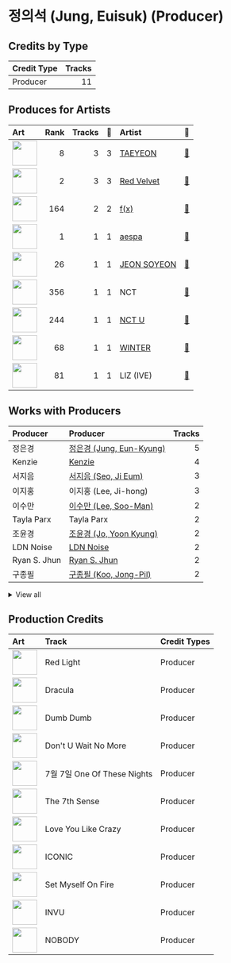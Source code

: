 # 정의석 (Jung, Euisuk) (Producer)

## Credits by Type

| Credit Type | Tracks |
|:---|---:|
| Producer | 11 |

## Produces for Artists

| Art | Rank | Tracks | 💚 | Artist | 🔗 |
|:---|---:|---:|---:|:---|:---|
| <img src="https://i.scdn.co/image/ab6761610000e5eb5e97e9ea9133fbfa41e27498" alt="" width="50" /> | 8 | 3 | 3 | [TAEYEON](../../artists/taeyeon/overview.md) | [🔗](https://open.spotify.com/artist/3qNVuliS40BLgXGxhdBdqu) |
| <img src="https://i.scdn.co/image/ab6761610000e5eb02a562ea6b1dc718394010ac" alt="" width="50" /> | 2 | 3 | 3 | [Red Velvet](../../artists/red_velvet/overview.md) | [🔗](https://open.spotify.com/artist/1z4g3DjTBBZKhvAroFlhOM) |
| <img src="https://i.scdn.co/image/ab6761610000e5ebe0cc2045ff4e90d12df91cc3" alt="" width="50" /> | 164 | 2 | 2 | [f(x)](../../artists/f(x)/overview.md) | [🔗](https://open.spotify.com/artist/3wRA5UYoo08BBKJnzyKkpF) |
| <img src="https://i.scdn.co/image/ab6761610000e5eb573935eb61a1897aeb43c531" alt="" width="50" /> | 1 | 1 | 1 | [aespa](../../artists/aespa/overview.md) | [🔗](https://open.spotify.com/artist/6YVMFz59CuY7ngCxTxjpxE) |
| <img src="https://i.scdn.co/image/ab6761610000e5ebcca1f211b37c5be8b675c949" alt="" width="50" /> | 26 | 1 | 1 | [JEON SOYEON](../../artists/jeon_soyeon/overview.md) | [🔗](https://open.spotify.com/artist/6Xg22wJOAcnvPUfk5WvODH) |
| <img src="https://i.scdn.co/image/ab6761610000e5ebb08ff289b18eb08abc6864c9" alt="" width="50" /> | 356 | 1 | 1 | NCT | [🔗](https://open.spotify.com/artist/48eO052eSDcn8aTxiv6QaG) |
| <img src="https://i.scdn.co/image/ab6761610000e5eb38c136f067600bd431dd9b93" alt="" width="50" /> | 244 | 1 | 1 | [NCT U](../../artists/nct_u/overview.md) | [🔗](https://open.spotify.com/artist/3paGCCtX1Xr4Gx53mSeZuQ) |
| <img src="https://i.scdn.co/image/ab6761610000e5ebd32fab76d88b728b883ebe03" alt="" width="50" /> | 68 | 1 | 1 | [WINTER](../../artists/winter/overview.md) | [🔗](https://open.spotify.com/artist/3mPquBmMu97Iq9TpzQ6ayI) |
| <img src="https://i.scdn.co/image/ab67616d0000b273edac9c0484d3c89b0439c3ed" alt="" width="50" /> | 81 | 1 | 1 | LIZ (IVE) | [🔗](https://open.spotify.com/artist/2Cl2zS9nttS8xQeCp7zYT1) |

## Works with Producers

| Producer | Producer | Tracks |
|:---|:---|---:|
| 정은경 | [정은경 (Jung, Eun-Kyung)](../정은경_(jung,_eun-kyung)/overview.md) | 5 |
| Kenzie | [Kenzie](../kenzie/overview.md) | 4 |
| 서지음 | [서지음 (Seo, Ji Eum)](../서지음_(seo,_ji_eum)/overview.md) | 3 |
| 이지홍 | 이지홍 (Lee, Ji-hong) | 3 |
| 이수만 | [이수만 (Lee, Soo-Man)](../이수만_(lee,_soo-man)/overview.md) | 2 |
| Tayla Parx | Tayla Parx | 2 |
| 조윤경 | [조윤경 (Jo, Yoon Kyung)](../조윤경_(jo,_yoon_kyung)/overview.md) | 2 |
| LDN Noise | [LDN Noise](../ldn_noise/overview.md) | 2 |
| Ryan S. Jhun | [Ryan S. Jhun](../ryan_s__jhun/overview.md) | 2 |
| 구종필 | [구종필 (Koo, Jong-Pil)](../구종필_(koo,_jong-pil)/overview.md) | 2 |


<details>
<summary>View all</summary>

| Producer | Producer | Tracks |
|:---|:---|---:|
| 강은지 | 강은지 (Kang, Eun-ji) | 2 |
| Maria Marcus | Maria Marcus | 2 |
| 김동현 | 김동현 (Kim, Dong-hyun) | 2 |
| 이주형 | 이주형 (Lee, Juhyeong) | 2 |
| Rachel Furner | Rachel Furner | 1 |
| 이민규 | 이민규 (Lee, Min-kyu) | 1 |
| Jess Morgan | Jess Morgan | 1 |
| 박근태 | 박근태 (Park, Keun-Tae) | 1 |
| Joachim Vermeulen Windsant | Joachim Vermeulen Windsant | 1 |
| 우민정 | 우민정 (Umin, Je-ong) | 1 |
| VENDORS | VENDORS | 1 |
| Daniel Ullmann | Daniel Ullmann | 1 |
| Dave Kutch | Dave Kutch | 1 |
| 노민지 | 노민지 (Noh, Min-ji) | 1 |
| 신재빈 | 신재빈 (Shin, Jae Bin) | 1 |
| 황찬희 | 황찬희 (Hwang, Chan-Hee) | 1 |
| Michael Dunaief | Michael Dunaief | 1 |
| Tay Jasper | Tay Jasper | 1 |
| Mike Jay | Mike Jay | 1 |
| Dem Jointz | Dem Jointz | 1 |
| Daniel Davidsen | Daniel Davidsen | 1 |
| Allison Kaplan | Allison Kaplan | 1 |
| 진리 | 진리 (Jinri) | 1 |
| EL CAPITXN | EL CAPITXN | 1 |
| 조진주 | 조진주 (Jo, Jinju) | 1 |
| Ryland Holland | Ryland Holland | 1 |
| 정유라 | 정유라 (Jeong, Yu-ra) | 1 |
| Sophie Curtis | Sophie Curtis | 1 |
| 이승주 | 이승주 (Lee Sung-joo) | 1 |
| 남궁진 | 남궁진 (Nam Goong, Jin) | 1 |
| 김형곤 | 김형곤 (Kim, Hyeong-kon) | 1 |
| Deanna | Deanna | 1 |
| PhD | PhD | 1 |
| Tim Tan | Tim Tan | 1 |
| Bryan Jarett | Bryan Jarett | 1 |
| Jeff Gartenbaum | Jeff Gartenbaum | 1 |
| MARK | MARK | 1 |
| STRYV | STRYV | 1 |
| Maegan Cottone | Maegan Cottone | 1 |
| MZMC | MZMC | 1 |
| 100%서정 | 100%서정 (100%Seojung) | 1 |
| 강선영 | 강선영 (강선영) | 1 |
| Timothy Tan | Timothy Tan | 1 |
| 장우영 | 장우영 (Jang, Wooyoung) | 1 |
| TAEYONG | TAEYONG | 1 |
| Andreas Öberg | Andreas Öberg (Öberg, Andreas) | 1 |
| Sherry St. Germain | Sherry St. Germain | 1 |
| 박인영 | 박인영 (Park, In-Young) | 1 |
| 황현 | 황현 (Hwang, Hyeon) | 1 |
| Valeria Del Prete | Valeria Del Prete | 1 |
| BUMZU | BUMZU | 1 |
| Maarten ten Hove | Maarten ten Hove | 1 |
| 최우석 | 최우석 (Choi, Wooseok) | 1 |
| Timothy "Bos" Bullock | Timothy "Bos" Bullock | 1 |
| 권유진 | 권유진 (Kwon, Eu-gene) | 1 |
| Adrian McKinnon | Adrian McKinnon | 1 |
| William Laseroms | William Laseroms | 1 |
| Leven Kali | Leven Kali | 1 |
| Sara Forsberg | Sara Forsberg | 1 |
| Alna | Alna | 1 |
| 1월 8일 | 1월 8일 (1월 8일) | 1 |
| 유영진 | [유영진 (Yoo, Young-jin)](../유영진_(yoo,_young-jin)/overview.md) | 1 |
| Maxx Song | Maxx Song | 1 |
| 홍소진 | 홍소진 (Hong So-jin) | 1 |

</details>


## Production Credits

| Art | Track | Credit Types |
|:---|:---|:---|
| <img src="https://i.scdn.co/image/ab67616d0000b2737cb7222af6927b83987206f7" alt="" width="50" /> | Red Light | Producer |
| <img src="https://i.scdn.co/image/ab67616d0000b2737cb7222af6927b83987206f7" alt="" width="50" /> | Dracula | Producer |
| <img src="https://i.scdn.co/image/ab67616d0000b27371a70331062453ece06f8b79" alt="" width="50" /> | Dumb Dumb | Producer |
| <img src="https://i.scdn.co/image/ab67616d0000b27371a70331062453ece06f8b79" alt="" width="50" /> | Don't U Wait No More | Producer |
| <img src="https://i.scdn.co/image/ab67616d0000b27381fb7e4e392f0a99b3947eb6" alt="" width="50" /> | 7월 7일 One Of These Nights | Producer |
| <img src="https://i.scdn.co/image/ab67616d0000b273b1d944dd406d5b0e461ad155" alt="" width="50" /> | The 7th Sense | Producer |
| <img src="https://i.scdn.co/image/ab67616d0000b273b87c0d76ed9c7b1654b390d0" alt="" width="50" /> | Love You Like Crazy | Producer |
| <img src="https://i.scdn.co/image/ab67616d0000b273d8cc2281fcd4519ca020926b" alt="" width="50" /> | ICONIC | Producer |
| <img src="https://i.scdn.co/image/ab67616d0000b273034c3a8ba89c6a5ecfda3175" alt="" width="50" /> | Set Myself On Fire | Producer |
| <img src="https://i.scdn.co/image/ab67616d0000b273034c3a8ba89c6a5ecfda3175" alt="" width="50" /> | INVU | Producer |
| <img src="https://i.scdn.co/image/ab67616d0000b273edac9c0484d3c89b0439c3ed" alt="" width="50" /> | NOBODY | Producer |
